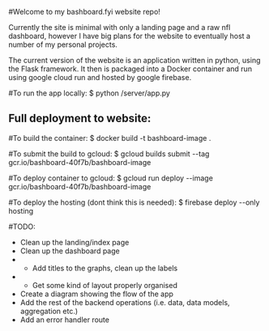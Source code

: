 #Welcome to my bashboard.fyi website repo!

Currently the site is minimal with only a landing page and a raw nfl dashboard, however I have big plans for the website to eventually host a number of my personal projects.

The current version of the website is an application written in python, using the Flask framework. It then is packaged into a Docker container and run using google cloud run and hosted by google firebase.

#To run the app locally:
$ python /server/app.py

## Full deployment to website:

#To build the container:
$ docker build -t bashboard-image .

#To submit the build to gcloud:
$ gcloud builds submit --tag gcr.io/bashboard-40f7b/bashboard-image

#To deploy container to gcloud:
$ gcloud run deploy --image gcr.io/bashboard-40f7b/bashboard-image

#To deploy the hosting (dont think this is needed):
$ firebase deploy --only hosting

#TODO:
- Clean up the landing/index page
- Clean up the dashboard page
- - Add titles to the graphs, clean up the labels
- - Get some kind of layout properly organised
- Create a diagram showing the flow of the app
- Add the rest of the backend operations (i.e. data, data models, aggregation etc.)
- Add an error handler route
